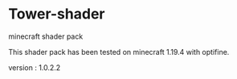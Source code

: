 # Tower-shader
 minecraft shader pack

This shader pack has been tested on minecraft 1.19.4 with optifine.

version : 1.0.2.2
